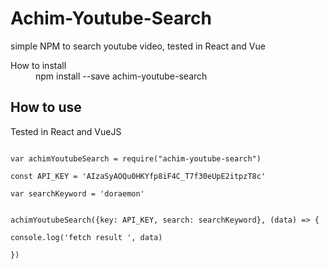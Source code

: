 # Achim-Youtube-Search
simple NPM to search youtube video,  tested in React and Vue

<dl>
  <dt>How to install</dt>
  <dd>npm install --save achim-youtube-search</dd>
  <dd> </dd>
</dl>

## How to use
<dl>
  <dt>Tested in React and VueJS</dt>
</dl>

```

var achimYoutubeSearch = require("achim-youtube-search")

const API_KEY = 'AIzaSyAOQu0HKYfp8iF4C_T7f30eUpE2itpzT8c'

var searchKeyword = 'doraemon'


achimYoutubeSearch({key: API_KEY, search: searchKeyword}, (data) => {

console.log('fetch result ', data)

})

```
